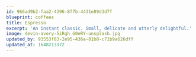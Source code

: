 ```yaml
---
id: 966ad9b2-faa2-4396-8f7b-4431e89d3d7f
blueprint: coffees
title: Espresso
excerpt: 'An instant classic. Small, delicate and utterly delightful.'
image: devin-avery-5iRgh_G0eRY-unsplash.jpg
updated_by: 93553f83-2e95-436a-81b8-c71b9a626dff
updated_at: 1648213372
---
```

